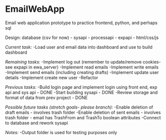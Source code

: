 # EmailWebApp
Email web application prototype to practice frontend, python, and perhaps sql

Design:
database (csv for now) - sysapi - processapi - expapi - html/css/js

*Current task:*
-Load user and email data into dashboard and use to build dashboard

*Remaining tasks:*
-Implement log out (remember to update/remove cookies- see expapi in ewa_server)
-Implement read emails
-Implement write emails
-Implement send emails (including creating drafts)
-Implement update user details
-Implement create new user
-Refactor

*Previous tasks:*
-Build login page and implement login using front end, exp api and sys api - DONE
-Start building sysapi - DONE
-Review storage and format of data from prev project - DONE

*Possible future tasks (stretch goals- please branch):*
-Enable deletion of draft emails - involves trash folder
-Enable deletion of sent emails - involves trash folder - email has TrashFrom and TrashTo boolean attributes
-Connect to database and rework sysapi

*Notes:*
-Output folder is used for testing purposes only